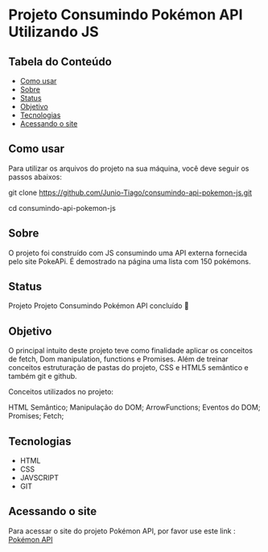 # Projeto Consumindo Pokémon API Utilizando JS 

## Tabela do Conteúdo
<ul>
<li><a href="#como-usar">Como usar</li>
<li><a href="#sobre">Sobre</a></li>
<li><a href="#status">Status</a></li>
<li><a href="#objetivo">Objetivo</a></li>
<li><a href="#tenologias">Tecnologias</a></li>
<li><a href="#acessando-o-site">Acessando o site</a></li>
</ul>

## Como usar

Para utilizar os arquivos do projeto na sua máquina, você deve seguir os passos abaixos:

git clone https://github.com/Junio-Tiago/consumindo-api-pokemon-js.git

cd consumindo-api-pokemon-js<br>

## Sobre
O projeto foi construído com JS consumindo uma API externa fornecida pelo site PokeAPi.
É demostrado na página uma lista com 150 pokémons.

## Status

Projeto Projeto Consumindo Pokémon API concluído 🎯

## Objetivo

O principal intuito deste projeto teve como finalidade aplicar os conceitos de fetch, Dom manipulation, functions e Promises. Além de treinar conceitos estruturação de pastas do projeto, CSS e HTML5 semântico e também git e github.

Conceitos utilizados no projeto:

HTML Semântico;
Manipulação do DOM;
ArrowFunctions;
Eventos do DOM;
Promises;
Fetch;


## Tecnologias
<ul>
<li>HTML</li>
<li>CSS</li>
<li>JAVSCRIPT</li>
<li>GIT</li>
</ul>

## Acessando o site

Para acessar o site do projeto Pokémon API, por favor use este link : <a href="https://junio-tiago.github.io/consumindo-api-pokemon-js/" target="_blank">Pokémon API</a>
